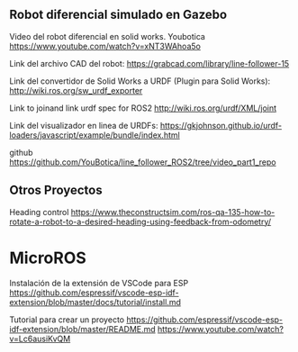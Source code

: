 ## Robot diferencial simulado en Gazebo


Video del robot diferencial en solid works.
Youbotica
https://www.youtube.com/watch?v=xNT3WAhoa5o


Link del archivo CAD del robot: 
https://grabcad.com/library/line-follower-15


Link del convertidor de Solid Works a URDF (Plugin para Solid Works): 
http://wiki.ros.org/sw_urdf_exporter

Link to joinand link urdf spec for ROS2
http://wiki.ros.org/urdf/XML/joint

Link del visualizador en linea de URDFs:
https://gkjohnson.github.io/urdf-loaders/javascript/example/bundle/index.html


github
https://github.com/YouBotica/line_follower_ROS2/tree/video_part1_repo

## Otros Proyectos

Heading control
https://www.theconstructsim.com/ros-qa-135-how-to-rotate-a-robot-to-a-desired-heading-using-feedback-from-odometry/

# MicroROS

Instalación de la extensión de VSCode para ESP
https://github.com/espressif/vscode-esp-idf-extension/blob/master/docs/tutorial/install.md


Tutorial para crear un proyecto
https://github.com/espressif/vscode-esp-idf-extension/blob/master/README.md
https://www.youtube.com/watch?v=Lc6ausiKvQM